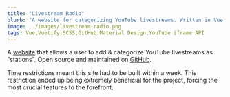 ```yaml
---
title: "Livestream Radio"
blurb: "A website for categorizing YouTube livestreams. Written in Vue."
image: ../images/livestream-radio.png
tags: Vue,Vuetify,SCSS,GitHub,Material Design,YouTube iframe API
---
```

A [website](https://livestreamradio.netlify.com/) that allows a user to add & categorize YouTube livestreams as “stations”. Open source and maintained on [GitHub](https://github.com/sparlos/livestream-radio).

Time restrictions meant this site had to be built within a week. This restriction ended up being extremely beneficial for the project, forcing the most crucial features to the forefront.
